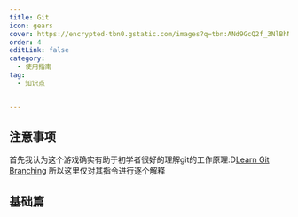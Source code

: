 ```yaml
---
title: Git
icon: gears
cover: https://encrypted-tbn0.gstatic.com/images?q=tbn:ANd9GcQ2f_3NlBhNCWlBjiauFM3e1-tyvYJKho47Zg&s
order: 4
editLink: false
category:
  - 使用指南
tag:
  - 知识点


---
```

## 注意事项
首先我认为这个游戏确实有助于初学者很好的理解git的工作原理:D[Learn Git Branching](https://learngitbranching.js.org)
所以这里仅对其指令进行逐个解释

## 基础篇
